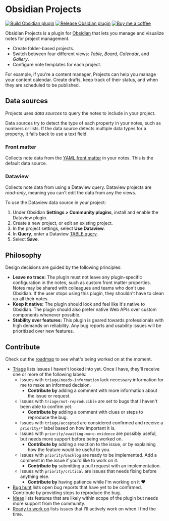 # Obsidian Projects

[![Build Obsidian plugin](https://github.com/marcusolsson/obsidian-projects/actions/workflows/ci.yml/badge.svg)](https://github.com/marcusolsson/obsidian-projects/actions/workflows/ci.yml)
[![Release Obsidian plugin](https://github.com/marcusolsson/obsidian-projects/actions/workflows/release.yml/badge.svg)](https://github.com/marcusolsson/obsidian-projects/actions/workflows/release.yml)
[![Buy me a coffee](https://img.shields.io/badge/-buy_me_a%C2%A0coffee-gray?logo=buy-me-a-coffee)](https://www.buymeacoffee.com/marcusolsson)

Obsidian Projects is a plugin for [Obsidian](https://obsidian.md) that lets you manage and visualize notes for project management.

- Create folder-based projects.
- Switch between four different views: _Table_, _Board_, _Calendar_, and _Gallery_.
- Configure note templates for each project.

For example, if you're a content manager, Projects can help you manage your content calendar. Create drafts, keep track of their status, and when they are scheduled to be published.

## Data sources

Projects uses _data sources_ to query the notes to include in your project. 

Data sources try to detect the type of each property in your notes, such as numbers or lists. If the data source detects multiple data types for a property, it falls back to use a text field.

### Front matter

Collects note data from the [YAML front matter](https://help.obsidian.md/Advanced+topics/YAML+front+matter) in your notes. This is the default data source.

### Dataview

Collects note data from using a Dataview query. Dataview projects are _read-only_, meaning you can't edit the data from any the views.

To use the Dataview data source in your project:

1. Under Obsidian **Settings > Community plugins**, install and enable the Dataview plugin.
1. Create a new project, or edit an existing project.
1. In the project settings, select **Use Dataview**.
1. In **Query**, enter a Dataview [TABLE query](https://blacksmithgu.github.io/obsidian-dataview/query/queries/#table-queries).
1. Select **Save**.

## Philosophy

Design decisions are guided by the following principles:

- **Leave no trace:** The plugin must not leave any plugin-specific configuration in the notes, such as custom front matter properties. Notes may be shared with colleagues and teams who don't use Obsidian. If the user stops using this plugin, they shouldn't have to clean up all their notes.
- **Keep it native:** The plugin should look and feel like it's native to Obsidian. The plugin should also prefer native Web APIs over custom components whenever possible.
- **Stability over features:** This plugin is geared towards professionals with high demands on reliability. Any bug reports and usability issues will be prioritized over new features.

## Contribute

Check out the [roadmap](https://github.com/users/marcusolsson/projects/4/views/14) to see what's being worked on at the moment.

- [Triage](https://github.com/users/marcusolsson/projects/4/views/6) lists issues I haven't looked into yet. Once I have, they'll receive one or more of the following labels:
  - Issues with `triage/needs-information` lack necessary information for me to make an informed decision.
    - **Contribute by** adding a comment with more information about the issue or request.
  - Issues with `triage/not-reproducible` are set to bugs that I haven't been able to confirm yet.
    - **Contribute by** adding a comment with clues or steps to reproduce the bug.
  - Issues with `triage/accepted` are considered confirmed and receive a `priority/*` label based on how important it is.
  - Issues with `priority/awaiting-more-evidence` are possibly useful, but needs more support before being worked on.
    - **Contribute by** adding a reaction to the issue, or by explaining how the feature would be useful to you.
  - Issues with `priority/backlog` are ready to be implemented. Add a comment in the issue if you'd like to work on it.
    - **Contribute by** submitting a pull request with an implementation.
  - Issues with `priority/critical` are issues that needs fixing before anything else.
    - **Contribute by** having patience while I'm working on it :heart:
- [Bug hunt](https://github.com/users/marcusolsson/projects/4/views/5) lists open bug reports that have yet to be confirmed. Contribute by providing steps to reproduce the bug.
- [Ideas](https://github.com/users/marcusolsson/projects/4/views/8) lists features that are likely within scope of the plugin but needs more support from the community.
- [Ready to work on](https://github.com/users/marcusolsson/projects/4/views/11) lists issues that I'll actively work on when I find the time.


